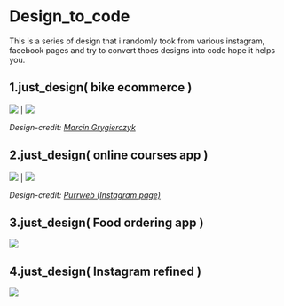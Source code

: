 # Design_to_code

This is a series of design that i randomly took from various instagram, facebook pages and try to convert thoes designs into code hope it helps you.

## 1.just_design( bike ecommerce )

![](https://imgur.com/ou1NBKB.png)  |  ![](https://imgur.com/8Zc4y5P.png)

<i>Design-credit: <a href="https://dribbble.com/shots/6910454-Bicycle-Store-App/attachments">Marcin Grygierczyk</a></i>

## 2.just_design( online courses app )

![](https://imgur.com/osCPr70.png)  |  ![](https://imgur.com/vwAKDfP.png)

<i>Design-credit: <a href="https://www.instagram.com/p/B-g6zsvih5G/">Purrweb (Instagram page)</a></i>

## 3.just_design( Food ordering app )

![](https://imgur.com/wRKcPvZ.png)

## 4.just_design( Instagram refined )

![](https://imgur.com/Oahy3Z4.png)
